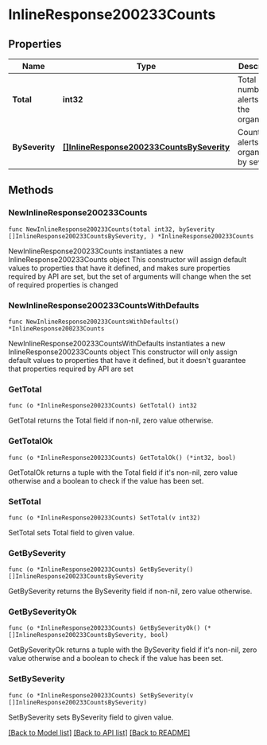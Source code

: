 # InlineResponse200233Counts

## Properties

Name | Type | Description | Notes
------------ | ------------- | ------------- | -------------
**Total** | **int32** | Total number of alerts on the organization | 
**BySeverity** | [**[]InlineResponse200233CountsBySeverity**](InlineResponse200233CountsBySeverity.md) | Counts of alerts on organization by severity | 

## Methods

### NewInlineResponse200233Counts

`func NewInlineResponse200233Counts(total int32, bySeverity []InlineResponse200233CountsBySeverity, ) *InlineResponse200233Counts`

NewInlineResponse200233Counts instantiates a new InlineResponse200233Counts object
This constructor will assign default values to properties that have it defined,
and makes sure properties required by API are set, but the set of arguments
will change when the set of required properties is changed

### NewInlineResponse200233CountsWithDefaults

`func NewInlineResponse200233CountsWithDefaults() *InlineResponse200233Counts`

NewInlineResponse200233CountsWithDefaults instantiates a new InlineResponse200233Counts object
This constructor will only assign default values to properties that have it defined,
but it doesn't guarantee that properties required by API are set

### GetTotal

`func (o *InlineResponse200233Counts) GetTotal() int32`

GetTotal returns the Total field if non-nil, zero value otherwise.

### GetTotalOk

`func (o *InlineResponse200233Counts) GetTotalOk() (*int32, bool)`

GetTotalOk returns a tuple with the Total field if it's non-nil, zero value otherwise
and a boolean to check if the value has been set.

### SetTotal

`func (o *InlineResponse200233Counts) SetTotal(v int32)`

SetTotal sets Total field to given value.


### GetBySeverity

`func (o *InlineResponse200233Counts) GetBySeverity() []InlineResponse200233CountsBySeverity`

GetBySeverity returns the BySeverity field if non-nil, zero value otherwise.

### GetBySeverityOk

`func (o *InlineResponse200233Counts) GetBySeverityOk() (*[]InlineResponse200233CountsBySeverity, bool)`

GetBySeverityOk returns a tuple with the BySeverity field if it's non-nil, zero value otherwise
and a boolean to check if the value has been set.

### SetBySeverity

`func (o *InlineResponse200233Counts) SetBySeverity(v []InlineResponse200233CountsBySeverity)`

SetBySeverity sets BySeverity field to given value.



[[Back to Model list]](../README.md#documentation-for-models) [[Back to API list]](../README.md#documentation-for-api-endpoints) [[Back to README]](../README.md)


